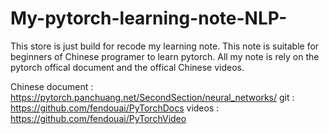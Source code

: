 # My-pytorch-learning-note-NLP-
This store is just build for recode my learning note.
This note is suitable for beginners of Chinese programer to learn pytorch.
All my note is rely on the pytorch offical document and the offical Chinese videos.

Chinese document : https://pytorch.panchuang.net/SecondSection/neural_networks/
git : https://github.com/fendouai/PyTorchDocs
videos : https://github.com/fendouai/PyTorchVideo
